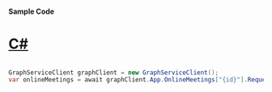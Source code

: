 #### Sample Code
# [C#](#tab/Csharp)

```C#

GraphServiceClient graphClient = new GraphServiceClient();
var onlineMeetings = await graphClient.App.OnlineMeetings["{id}"].Request().GetAsync();

```